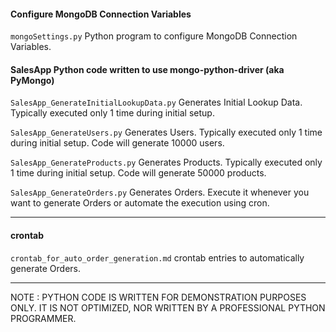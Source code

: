 #### Configure MongoDB Connection Variables

`mongoSettings.py` Python program to configure MongoDB Connection Variables.

#### SalesApp Python code written to use mongo-python-driver (aka PyMongo)

`SalesApp_GenerateInitialLookupData.py` Generates Initial Lookup Data. Typically executed only 1 time during initial setup.

`SalesApp_GenerateUsers.py` Generates Users. Typically executed only 1 time during initial setup. Code will generate 10000 users.

`SalesApp_GenerateProducts.py` Generates Products. Typically executed only 1 time during initial setup. Code will generate 50000 products.

`SalesApp_GenerateOrders.py` Generates Orders. Execute it whenever you want to generate Orders or automate the execution using cron.

---

#### crontab

`crontab_for_auto_order_generation.md` crontab entries to automatically generate Orders.

---

NOTE : PYTHON CODE IS WRITTEN FOR DEMONSTRATION PURPOSES ONLY. IT IS NOT OPTIMIZED, NOR WRITTEN BY A PROFESSIONAL PYTHON PROGRAMMER.

